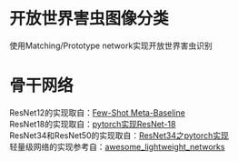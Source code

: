 # 开放世界害虫图像分类
使用Matching/Prototype network实现开放世界害虫识别

# 骨干网络
ResNet12的实现取自：[Few-Shot Meta-Baseline](https://github.com/yinboc/few-shot-meta-baseline) \
ResNet18的实现取自：[pytorch实现ResNet-18](https://blog.csdn.net/Mr_Wanderer/article/details/119277108) \
ResNet34和ResNet50的实现取自：[ResNet34之pytorch实现](https://blog.csdn.net/qq_22194315/article/details/79436026) \
轻量级网络的实现参考自：[awesome_lightweight_networks](https://github.com/murufeng/awesome_lightweight_networks)
